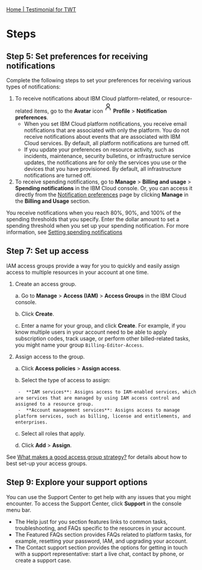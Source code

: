 <nav>
<a href="index.html"> Home   | </a>
<a href="testimonial.html"> Testimonial for TWT </a>
</nav>

# Steps

## Step 5: Set preferences for receiving notifications

Complete the following steps to set your preferences for receiving various types of notifications:

1.  To receive notifications about IBM Cloud platform-related, or resource-related items, go to the **Avatar** icon ![Avatar icon](./avatar_icon.jpg) **Profile** > **Notification preferences**.
	-  When you set IBM Cloud platform notifications, you receive email notifications that are associated with only the platform. You do not receive notifications about events that are associated with IBM Cloud services. By default, all platform notifications are turned off.
	-    If you update your preferences on resource activity, such as incidents, maintenance, security bulletins, or infrastructure service updates, the notifications are for only the services you use or the devices that you have provisioned. By default, all infrastructure notifications are turned off.
2.  To receive spending notifications, go to **Manage** > **Billing and usage** > **Spending notifications** in the IBM Cloud console. Or, you can access it directly from the [Notification preferences](https://cloud.ibm.com/user/notifications) page by clicking **Manage** in the **Billing and Usage** section. 

You receive notifications when you reach 80%, 90%, and 100% of the spending thresholds that you specify. Enter the dollar amount to set a spending threshold when you set up your spending notification. For more information, see [Setting spending notifications](https://cloud.ibm.com/docs/billing-usage?topic=billing-usage-spending)

## Step 7: Set up access

IAM access groups provide a way for you to quickly and easily assign access to multiple resources in your account at one time.

1.  Create an access group.

    a.  Go to **Manage** > **Access (IAM)** > **Access Groups** in the IBM Cloud console.
	
    b.  Click **Create**.
	
    c.  Enter a name for your group, and click **Create**. For example, if you know multiple users in your account need to be able to apply subscription codes, track usage, or perform other billed-related tasks, you might name your group `Billing-Editor-Access`.
	
2. Assign access to the group.

    a.  Click **Access policies** > **Assign access**.
	
    b.  Select the type of access to assign:
	
		-  **IAM services**: Assigns access to IAM-enabled services, which are services that are managed by using IAM access control and assigned to a resource group.
		-  **Account management services**: Assigns access to manage platform services, such as billing, license and entitlements, and enterprises.

    c.  Select all roles that apply.
	
    d.  Click **Add** > **Assign**.
    
See [What makes a good access group strategy?](https://cloud.ibm.com/docs/account?topic=account-account_setup#resource-group-strategy) for details about how to best set-up your access groups.

## Step 9: Explore your support options

You can use the Support Center to get help with any issues that you might encounter. To access the Support Center, click **Support** in the console menu bar.

-  The Help just for you section features links to common tasks, troubleshooting, and FAQs specific to the resources in your account.
-  The Featured FAQs section provides FAQs related to platform tasks, for example, resetting your password, IAM, and upgrading your account.
-  The Contact support section provides the options for getting in touch with a support representative: start a live chat, contact by phone, or create a support case.
